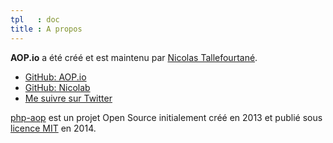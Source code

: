 ```yaml
---
tpl   : doc
title : A propos
---
```


<strong>AOP.io</strong> a été créé et est maintenu par [Nicolas Tallefourtané](http://nicolab.net).

  * [GitHub: AOP.io](https://github.com/aop-io)
  * [GitHub: Nicolab](https://github.com/Nicolab)
  * [Me suivre sur Twitter](https://twitter.com/Nicolab_net)

[php-aop](/fr/php/doc) est un projet Open Source initialement créé en 2013
et publié sous [licence MIT](/fr/php/doc/license.html) en 2014.